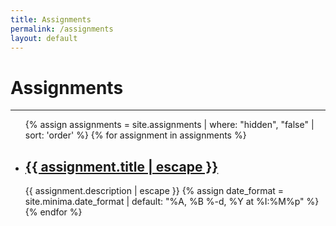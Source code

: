 ```yaml
---
title: Assignments
permalink: /assignments
layout: default
---
```

# Assignments
----

<div class="projects">
	<ul class="post-list">
		{% assign assignments = site.assignments | where: "hidden", "false" | sort: 'order' %}
		{% for assignment in assignments %}
			<li>
				<h2><a class="post-link" href="{{ assignment.url | relative_url }}">{{ assignment.title | escape }}</a></h2>
				<span class="post-meta">{{ assignment.description | escape }}</span>
				{% assign date_format = site.minima.date_format | default: "%A, %B %-d, %Y at %I:%M%p" %}
			</li>
		{% endfor %}
	</ul>
</div>
